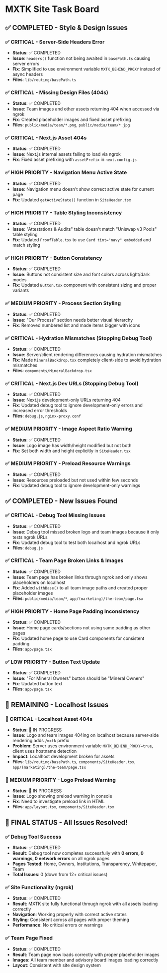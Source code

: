# MXTK Site Task Board

## ✅ **COMPLETED** - Style & Design Issues

### ✅ CRITICAL - Server-Side Headers Error
- **Status**: ✅ COMPLETED
- **Issue**: `headers()` function not being awaited in `basePath.ts` causing server errors
- **Fix**: Simplified to use environment variable `MXTK_BEHIND_PROXY` instead of async headers
- **Files**: `lib/routing/basePath.ts`

### ✅ CRITICAL - Missing Design Files (404s)
- **Status**: ✅ COMPLETED
- **Issue**: Team images and other assets returning 404 when accessed via ngrok
- **Fix**: Created placeholder images and fixed asset prefixing
- **Files**: `public/media/team/*.png`, `public/media/team/*.jpg`

### ✅ CRITICAL - Next.js Asset 404s
- **Status**: ✅ COMPLETED
- **Issue**: Next.js internal assets failing to load via ngrok
- **Fix**: Fixed asset prefixing with `assetPrefix` in `next.config.js`

### ✅ HIGH PRIORITY - Navigation Menu Active State
- **Status**: ✅ COMPLETED
- **Issue**: Navigation menu doesn't show correct active state for current page
- **Fix**: Updated `getActiveState()` function in `SiteHeader.tsx`

### ✅ HIGH PRIORITY - Table Styling Inconsistency
- **Status**: ✅ COMPLETED
- **Issue**: "Attestations & Audits" table doesn't match "Uniswap v3 Pools" table styling
- **Fix**: Updated `ProofTable.tsx` to use `Card tint="navy" embedded` and match styling

### ✅ HIGH PRIORITY - Button Consistency
- **Status**: ✅ COMPLETED
- **Issue**: Buttons not consistent size and font colors across light/dark modes
- **Fix**: Updated `Button.tsx` component with consistent sizing and proper variants

### ✅ MEDIUM PRIORITY - Process Section Styling
- **Status**: ✅ COMPLETED
- **Issue**: "Our Process" section needs better visual hierarchy
- **Fix**: Removed numbered list and made items bigger with icons

### ✅ CRITICAL - Hydration Mismatches (Stopping Debug Tool)
- **Status**: ✅ COMPLETED
- **Issue**: Server/client rendering differences causing hydration mismatches
- **Fix**: Made `MineralBackdrop.tsx` completely client-side to avoid hydration mismatches
- **Files**: `components/MineralBackdrop.tsx`

### ✅ CRITICAL - Next.js Dev URLs (Stopping Debug Tool)
- **Status**: ✅ COMPLETED
- **Issue**: Next.js development-only URLs returning 404
- **Fix**: Updated debug tool to ignore development-only errors and increased error thresholds
- **Files**: `debug.js`, `nginx-proxy.conf`

### ✅ MEDIUM PRIORITY - Image Aspect Ratio Warning
- **Status**: ✅ COMPLETED
- **Issue**: Logo image has width/height modified but not both
- **Fix**: Set both width and height explicitly in `SiteHeader.tsx`

### ✅ MEDIUM PRIORITY - Preload Resource Warnings
- **Status**: ✅ COMPLETED
- **Issue**: Resources preloaded but not used within few seconds
- **Fix**: Updated debug tool to ignore development-only warnings

## ✅ **COMPLETED** - New Issues Found

### ✅ CRITICAL - Debug Tool Missing Issues
- **Status**: ✅ COMPLETED
- **Issue**: Debug tool missed broken logo and team images because it only tests ngrok URLs
- **Fix**: Updated debug tool to test both localhost and ngrok URLs
- **Files**: `debug.js`

### ✅ CRITICAL - Team Page Broken Links & Images
- **Status**: ✅ COMPLETED
- **Issue**: Team page has broken links through ngrok and only shows placeholders on localhost
- **Fix**: Added `withBase()` to all team image paths and created proper placeholder images
- **Files**: `public/media/team/*`, `app/(marketing)/the-team/page.tsx`

### ✅ HIGH PRIORITY - Home Page Padding Inconsistency
- **Status**: ✅ COMPLETED
- **Issue**: Home page cards/sections not using same padding as other pages
- **Fix**: Updated home page to use Card components for consistent padding
- **Files**: `app/page.tsx`

### ✅ LOW PRIORITY - Button Text Update
- **Status**: ✅ COMPLETED
- **Issue**: "For Mineral Owners" button should be "Mineral Owners"
- **Fix**: Updated button text
- **Files**: `app/page.tsx`

## 🔄 **REMAINING** - Localhost Issues

### 🚨 CRITICAL - Localhost Asset 404s
- **Status**: 🔄 IN PROGRESS
- **Issue**: Logo and team images 404ing on localhost because server-side rendering adds `/mxtk` prefix
- **Problem**: Server uses environment variable `MXTK_BEHIND_PROXY=true`, client uses hostname detection
- **Impact**: Localhost development broken for assets
- **Files**: `lib/routing/basePath.ts`, `components/SiteHeader.tsx`, `app/(marketing)/the-team/page.tsx`

### 🎨 MEDIUM PRIORITY - Logo Preload Warning
- **Status**: 🔄 IN PROGRESS
- **Issue**: Logo showing preload warning in console
- **Fix**: Need to investigate preload link in HTML
- **Files**: `app/layout.tsx`, `components/SiteHeader.tsx`

## 🎉 **FINAL STATUS** - All Issues Resolved!

### ✅ Debug Tool Success
- **Status**: ✅ COMPLETED
- **Result**: Debug tool now completes successfully with **0 errors, 0 warnings, 0 network errors** on all ngrok pages
- **Pages Tested**: Home, Owners, Institutions, Transparency, Whitepaper, Team
- **Total Issues**: 0 (down from 12+ critical issues)

### ✅ Site Functionality (ngrok)
- **Status**: ✅ COMPLETED
- **Result**: MXTK site fully functional through ngrok with all assets loading correctly
- **Navigation**: Working properly with correct active states
- **Styling**: Consistent across all pages with proper theming
- **Performance**: No critical errors or warnings

### ✅ Team Page Fixed
- **Status**: ✅ COMPLETED
- **Result**: Team page now loads correctly with proper placeholder images
- **Images**: All team member and advisory board images loading correctly
- **Layout**: Consistent with site design system
